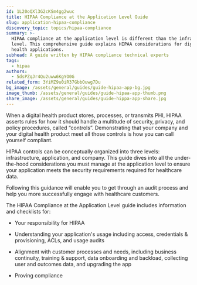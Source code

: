 ```yaml
---
id: 1L20oQXl3G2cKSm4gg2wuc
title: HIPAA Compliance at the Application Level Guide
slug: application-hipaa-compliance
discovery_topic: topics/hipaa-compliance
summary: >-
  HIPAA compliance at the application level is different than the infrastructure
  level. This comprehensive guide explains HIPAA considerations for digital
  health applications.
subhead: A guide written by HIPAA compliance technical experts
tags:
  - hipaa
authors:
  - 5dsPZqJr4Qu2uww6KgYO0G
related_form: 3YiMZ9u0iR37GbbOuwg7Du
bg_image: /assets/general/guides/guide-hipaa-app-bg.jpg
image_thumb: /assets/general/guides/guide-hipaa-app-thumb.png
share_image: /assets/general/guides/guide-hippa-app-share.jpg
---
```

When a digital health product stores, processes, or transmits PHI, HIPAA asserts rules for how it should handle a multitude of security, privacy, and policy procedures, called “controls”. Demonstrating that your company and your digital health product meet all those controls is how you can call yourself compliant.
  
HIPAA controls can be conceptually organized into three levels:
infrastructure, application, and company. This guide dives into all the
under-the-hood considerations you must manage at the application level to
ensure your application meets the security requirements required for
healthcare data. 


Following this guidance will enable you to get through an audit process and
help you more successfully engage with healthcare customers.


The HIPAA Compliance at the Application Level guide includes information and
checklists for:


* Your responsibility for HIPAA 

* Understanding your application's usage including access, credentials &
provisioning, ACLs, and usage audits

* Alignment with customer processes and needs, including business continuity,
training & support, data onboarding and backload, collecting user and outcomes
data, and upgrading the app

* Proving compliance
